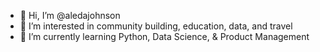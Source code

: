 - 👋 Hi, I’m @aledajohnson
- 👀 I’m interested in community building, education, data, and travel
- 🌱 I’m currently learning Python, Data Science, & Product Management




<!---
aledajohnson/aledajohnson is a ✨ special ✨ repository because its `README.md` (this file) appears on your GitHub profile.
You can click the Preview link to take a look at your changes.
--->
